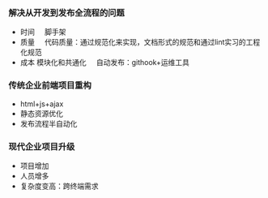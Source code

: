 ### 解决从开发到发布全流程的问题
+ 时间
    脚手架
+ 质量
    代码质量：通过规范化来实现，文档形式的规范和通过lint实习的工程化规范
+ 成本
模块化和共通化
    自动发布：githook+运维工具

### 传统企业前端项目重构
+ html+js+ajax
+ 静态资源优化
+ 发布流程半自动化

### 现代企业项目升级
+ 项目增加
+ 人员增多
+ 复杂度变高：跨终端需求


